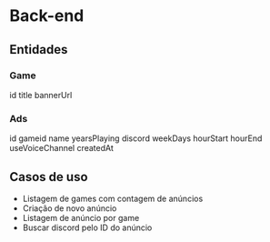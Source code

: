 # Back-end

## Entidades

### Game
id
title
bannerUrl

### Ads
id
gameid
name
yearsPlaying
discord
weekDays
hourStart
hourEnd
useVoiceChannel
createdAt

## Casos de uso
- Listagem de games com contagem de anúncios
- Criação de novo anúncio
- Listagem de anúncio por game
- Buscar discord pelo ID do anúncio
